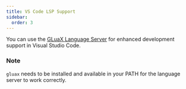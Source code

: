 ```yaml
---
title: VS Code LSP Support
sidebar:
  order: 3
---
```


You can use the [GLuaX Language Server](https://marketplace.visualstudio.com/items?itemName=Srlion.gluax-language) for enhanced development support in Visual Studio Code.

### Note

`gluax` needs to be installed and available in your PATH for the language server to work correctly.
